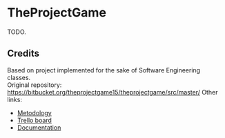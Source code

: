 # TheProjectGame

TODO.

## Credits

Based on project implemented for the sake of Software Engineering classes.  
Original repository: https://bitbucket.org/theprojectgame15/theprojectgame/src/master/
Other links:

- [Metodology](https://www.overleaf.com/project/5e64d73451ea080001ae2156)
- [Trello board](https://trello.com/b/hu4k0bIg/theprojectgame)
- [Documentation](https://github.com/MINI-IO/IO-project-game)